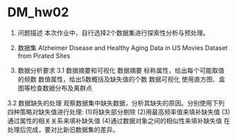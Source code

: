# DM_hw02
1. 问题描述
本次作业中，自行选择2个数据集进行探索性分析与预处理。

2. 数据集
Alzheimer Disease and Healthy Aging Data in US
Movies Dataset from Pirated Sites

3. 数据分析要求
3.1 数据摘要和可视化
数据摘要
      标称属性，给出每个可能取值的频数
      数值属性，给出5数概括及缺失值的个数
数据可视化
      使用直方图、盒图等检查数据分布及离群点

3.2 数据缺失的处理
观察数据集中缺失数据，分析其缺失的原因。分别使用下列四种策略对缺失值进行处理:
(1)将缺失部分剔除
(2)用最高频率值来填补缺失值
(3)通过属性的相关关系来填补缺失值
(4)通过数据对象之间的相似性来填补缺失值
在处理后完成，要对比新旧数据集的差异。
